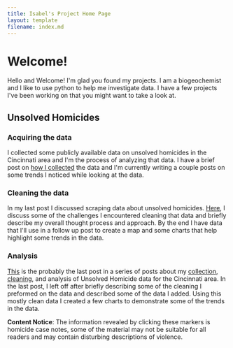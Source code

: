 ```yaml
---
title: Isabel's Project Home Page
layout: template
filename: index.md
--- 
```

# Welcome!  
Hello and Welcome!
I'm glad you found my projects. I am a biogeochemist and I like to use python to help me investigate data. I have a few projects I've been working on that you might want to take a look at.  

## Unsolved Homicides
### Acquiring the data
I collected some publicly available data on unsolved homicides in the Cincinnati area and I'm the process of analyzing that data. I have a brief post on [how I collected](https://github.com/IsabelsRepo/IsabelsRepo.github.io/blob/main/Unsolved-Scraper-post.md) the data and I'm currently writing a couple posts on some trends I noticed while looking at the data. 

### Cleaning the data
In my last post I discussed scraping data about unsolved homicides. [Here](https://github.com/IsabelsRepo/IsabelsRepo.github.io/blob/main/2022-07-26-Unsolved-Homicide-Data-Cleaning.md), I discuss some of the challenges I encountered cleaning that data and briefly describe my overall thought process and approach. By the end I have data that I'll use in a follow up post to create a map and some charts that help highlight some trends in the data.

### Analysis
[This](https://github.com/IsabelsRepo/IsabelsRepo.github.io/blob/main/2022-08-01_Unsolved_Homicide_Analysis.md)  is the probably the last post in a series of posts about my [collection](https://github.com/IsabelsRepo/IsabelsRepo.github.io/blob/main/Unsolved-Scraper-post.md), [cleaning](https://github.com/IsabelsRepo/IsabelsRepo.github.io/blob/main/2022-07-26-Unsolved-Homicide-Data-Cleaning.md), and analysis of Unsolved Homicide data for the Cincinnati area. In the last post, I left off after briefly describing some of the cleaning I preformed on the data and described some of the data I added. Using this mostly clean data I created a few charts to demonstrate some of the trends in the data. 

**Content Notice**: The information revealed by clicking these markers is homicide case notes, some of the material may not be suitable for all readers and may contain disturbing descriptions of violence.
<iframe src="https://github.com/IsabelsRepo/IsabelsRepo.github.io/
![map](https://raw.githubusercontent.com/IsabelsRepo/IsabelsRepo.github.io/main/Unsolved-Homicides-by-Gender.html)
